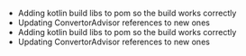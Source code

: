* Adding kotlin build libs to pom so the build works correctly           
* Updating ConvertorAdvisor references to new ones
* Adding kotlin build libs to pom so the build works correctly
* Updating ConvertorAdvisor references to new ones